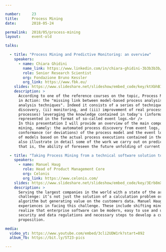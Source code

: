 ```yaml
---

number:     23
title:      Process Mining
date:       2018-05-24

permalink:  2018/05/process-mining
layout:     event-old

talks:

  - title: "Process Mining and Predictive Monitoring: an overview"
    speakers:
      - name: Chiara Ghidini
        name_link: https://www.linkedin.com/in/chiara-ghidini-3b3b3b3b/
        role: Senior Research Scientist
        org: Fondazione Bruno Kessler
        org_link: https://www.fbk.eu/
    slides: https://www.slideshare.net/slideshow/embed_code/key/ktXbhBIloEqf4a
    description: >
      According to one of the reference courses on the topic, Process Mining is Data Science
      in Action: the "missing link between model-based process analysis and data-oriented
      analysis techniques". Indeed it consists of a series of techniques that enable the (i)
      discovery, (ii) monitoring, and (iii) improvement of real processes (i.e., not assumed
      processes) leveraging the knowledge contained in today's (information) systems and
      represented in the format of so-called event logs.<br />
      In this presentation I will provide an overview of the main components of process
      mining, namely: the automated process discovery from event logs, the checking of
      conformance (or deviations) of the process model and the event log, and the improvement
      of models based on the actual process executions contained in the event log. I will
      also illustrate in detail some of the work we carry out on predictive process monitoring,
      that is, the ability of foreseen the future unfolding of current process executions.

  - title: "Taking Process Mining from a technical software solution to a full enterprise ready platform"
    speakers:
      - name: Manuel Haug
        role: Head of Product Management Core
        org: Celonis
        org_link: https://www.celonis.com/
    slides: https://www.slideshare.net/slideshow/embed_code/key/3Erb8mX2UgR22D
    description: >
      Serving the largest companies in the world with a state of the art software is a
      challenge: it’s not just the solution of a calculation problem or the invention of a new
      algorithm but generating value on the customers data. Manuel Haug shares various
      experiences in facing this challenge. These include shifting minds and making people
      realize that enterprise software can be modern, easy to use and user centric, but also
      security and data regulations and necessary steps to develop a customer-specific value
      proposition.

media:
  video_yt: https://www.youtube.com/embed/3cli2UDW1rk?start=892
  album_fb: https://bit.ly/ST23-pics

---
```

